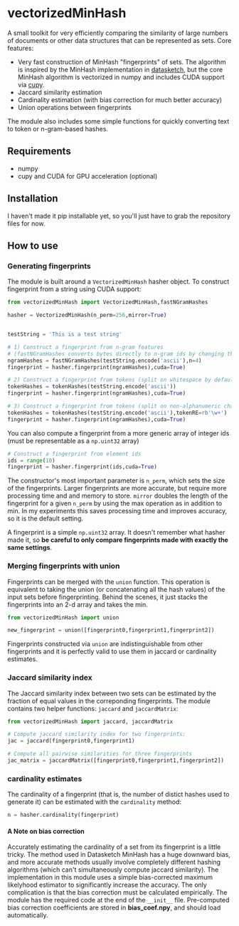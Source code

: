 # vectorizedMinHash
A small toolkit for very efficiently comparing the similarity of large numbers of documents or other data structures that can be represented as sets. Core features:
- Very fast construction of MinHash "fingerprints" of sets. The algorithm is inspired by the MinHash implementation in [datasketch](https://github.com/ekzhu/datasketch), but the core MinHash algorithm is vectorized in numpy and includes CUDA support via [cupy](https://cupy.chainer.org/).
- Jaccard similarity estimation
- Cardinality estimation (with bias correction for much better accuracy)
- Union operations between fingerprints

The module also includes some simple functions for quickly converting text to token or n-gram-based hashes.

## Requirements
- numpy
- cupy and CUDA for GPU acceleration (optional)

## Installation
I haven't made it pip installable yet, so you'll just have to grab the repository files for now.

## How to use
### Generating fingerprints
The module is built around a `VectorizedMinHash` hasher object. To construct fingerprint from a string using CUDA support:
```python
from vectorizedMinHash import VectorizedMinHash,fastNGramHashes

hasher = VectorizedMinHash(n_perm=256,mirror=True)


testString = 'This is a test string'

# 1) Construct a fingerprint from n-gram features
# (fastNGramHashes converts bytes directly to n-gram ids by changing the stride of the dtype)
ngramHashes = fastNGramHashes(testString.encode('ascii'),n=4)
fingerprint = hasher.fingerprint(ngramHashes),cuda=True)

# 2) Construct a fingerprint from tokens (split on whitespace by default)
tokenHashes = tokenHashes(testString.encode('ascii'))
fingerprint = hasher.fingerprint(ngramHashes),cuda=True)

# 3) Construct a fingerprint from tokens (split on non-alphanumeric chars)
tokenHashes = tokenHashes(testString.encode('ascii'),tokenRE=rb'\w+')
fingerprint = hasher.fingerprint(ngramHashes),cuda=True)
```
You can also compute a fingerprint from a more generic array of integer ids (must be representable as a `np.uint32` array)
```python
# Construct a fingerprint from element ids
ids = range(10)
fingerprint = hasher.fingerprint(ids,cuda=True)
```
The constructor's most important parameter is `n_perm`, which sets the size of the fingerprints. Larger fingerprints are more accurate, but require more processing time and and memory to store. `mirror` doubles the length of the fingerprint for a given `n_perm` by using the max operation as in addition to min. In my experiments this saves processing time and improves accuracy, so it is the default setting.

A fingerprint is a simple `np.uint32` array. It doesn't remember what hasher made it, so __be careful to only compare fingerprints made with exactly the same settings__.

### Merging fingerprints with union
Fingerprints can be merged with the `union` function. This operation is equivalent to taking the union (or concatenating all the hash values) of the input sets before fingerprinting. Behind the scenes, it just stacks the fingerprints into an 2-d array and takes the min.
```python
from vectorizedMinHash import union

new_fingerprint = union([fingerprint0,fingerprint1,fingerprint2])
```
Fingerprints constructed via `union` are indistinguishable from other fingerprints and it is perfectly valid to use them in jaccard or cardinality estimates.

### Jaccard similarity index
The Jaccard similarity index between two sets can be estimated by the fraction of equal values in the correponding fingerprints. The module contains two helper functions: `jaccard` and `jaccardMatrix`:
```python
from vectorizedMinHash import jaccard, jaccardMatrix

# Compute jaccard similarity index for two fingerprints:
jac = jaccard(fingerprint0,fingerprint1)

# Compute all pairwise similarities for three fingerprints
jac_matrix = jaccardMatrix([fingerprint0,fingerprint1,fingerprint2])
```
### cardinality estimates
The cardinality of a fingerprint (that is, the number of distict hashes used to generate it) can be estimated with the `cardinality` method:
```python
n = hasher.cardinality(fingerprint)
```
#### A Note on bias correction
Accurately estimating the cardinality of a set from its fingerprint is a little tricky. The method used in Datasketch MinHash has a huge downward bias, and more accurate methods usually involve completely different hashing algorithms (which can't simultaneously compute jaccard similarity). The implementation in this module uses a simple bias-corrected maximum likelyhood estimator to significantly increase the accuracy. The only complication is that the bias correction must be calculated empirically. The module has the required code at the end of the `__init__` file. Pre-computed bias correction coefficients are stored in __bias_coef.npy__, and should load automatically.
